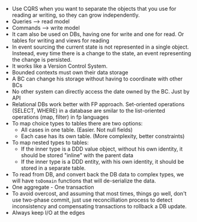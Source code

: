 - Use CQRS when you want to separate the objects that you use for reading ar writing, so they can grow independently.
- Queries --> read model
- Commands --> write model
- It cam also be used on DBs, having one for write and one for read. Or tables for writing and views for reading
- In event sourcing the current state is not represented in a single object. Insteead, evey time there is a change to the state, an event representing the change is persisted.
- It works like a Version Control System.
- Bounded contexts must own their data storage
- A BC can change his storage without having to coordinate with other BCs
- No other system can directly access the date owned by the BC. Just by API
- Relational DBs work better with FP approach. Set-oriented operations (SELECT, WHERE) in a database are smilar to the list-oriented operations (map, filter) in fp languages
- To map choice types to tables there are two options:
  - All cases in one table. (Easier. Not null fields)
  - Each case has its own table. (More complexity, better constraints)
- To map nested types to tables:
  - If the inner type is a DDD value object, without his own identity, it should be stored "inline" with the parent data
  - If the inner type is a DDD entity, with his own identity, it should be stored in a separate table.
- To read from DB, and convert back the DB data to complex types, we will have `toDomain` functions that will de-serialize the data.
- One aggregate - One transaction
- To avoid overcost, and assuming that most times, things go well, don't use two-phase commit, just use reconcilliation process to detect inconsistency and compensating transactions to rollback a DB update.
- Always keep I/O at the edges
